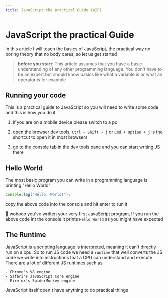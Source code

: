 ```yaml
---
title: JavaScript the practical Guide (WIP)
---
```


# JavaScript the practical Guide

In this article I will teach the basics of JavaScript, the practical way no boring theory that no body cares, so let us get started

> **before you start**: This article assumes that you have a basic understanding of any other programming language. You don't have to be an expert but should know basics like what a variable is or what an operator is for example

## Running your code

This is a practical guide to JavaScript so you will need to write some code and this is how you do it

1.  if you are on a mobile device please switch to a pc

2.  open the browser dev tools, `Ctrl + Shift + j` or `Cmd + Option + j` is the shortcut to open it in most browsers

3.  go to the console tab in the dev tools pane and you can start writing JS there

## Hello World

The most basic program you can write in a programming language is printing "Hello World"

```js
console.log("Hello, World!");
```

copy the above code into the console and hit enter to run it

🎊 wohooo you've written your very first JavaScript program, If you run the above code int the console it prints `Hello World` as you might have expected

## The Runtime

JavaScript is a scripting language is interpreted, meaning it can't directly run on a cpu.
So to run JS code we need a `runtime` that well converts the JS code we write into instructions that a CPU can understand and execute. There are a lot of different JS runtimes such as 

    - Chrome's V8 engine
    - Safari's JavaScript Core engine
    - Firefox's SpiderMonkey engine
JavaScript itself doen't have anything to do practical things 